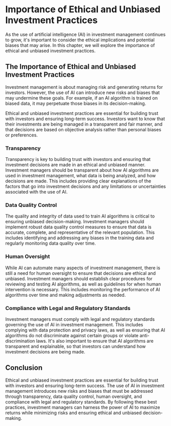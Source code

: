 Importance of Ethical and Unbiased Investment Practices
===============================================================================================================================

As the use of artificial intelligence (AI) in investment management continues to grow, it's important to consider the ethical implications and potential biases that may arise. In this chapter, we will explore the importance of ethical and unbiased investment practices.

The Importance of Ethical and Unbiased Investment Practices
-----------------------------------------------------------

Investment management is about managing risk and generating returns for investors. However, the use of AI can introduce new risks and biases that may undermine these goals. For example, if an AI algorithm is trained on biased data, it may perpetuate those biases in its decision-making.

Ethical and unbiased investment practices are essential for building trust with investors and ensuring long-term success. Investors want to know that their investments are being managed in a transparent and fair manner, and that decisions are based on objective analysis rather than personal biases or preferences.

### Transparency

Transparency is key to building trust with investors and ensuring that investment decisions are made in an ethical and unbiased manner. Investment managers should be transparent about how AI algorithms are used in investment management, what data is being analyzed, and how decisions are made. This includes providing clear explanations of the factors that go into investment decisions and any limitations or uncertainties associated with the use of AI.

### Data Quality Control

The quality and integrity of data used to train AI algorithms is critical to ensuring unbiased decision-making. Investment managers should implement robust data quality control measures to ensure that data is accurate, complete, and representative of the relevant population. This includes identifying and addressing any biases in the training data and regularly monitoring data quality over time.

### Human Oversight

While AI can automate many aspects of investment management, there is still a need for human oversight to ensure that decisions are ethical and unbiased. Investment managers should establish clear procedures for reviewing and testing AI algorithms, as well as guidelines for when human intervention is necessary. This includes monitoring the performance of AI algorithms over time and making adjustments as needed.

### Compliance with Legal and Regulatory Standards

Investment managers must comply with legal and regulatory standards governing the use of AI in investment management. This includes complying with data protection and privacy laws, as well as ensuring that AI algorithms do not discriminate against certain groups or violate anti-discrimination laws. It's also important to ensure that AI algorithms are transparent and explainable, so that investors can understand how investment decisions are being made.

Conclusion
----------

Ethical and unbiased investment practices are essential for building trust with investors and ensuring long-term success. The use of AI in investment management introduces new risks and biases that must be addressed through transparency, data quality control, human oversight, and compliance with legal and regulatory standards. By following these best practices, investment managers can harness the power of AI to maximize returns while minimizing risks and ensuring ethical and unbiased decision-making.
